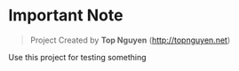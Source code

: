 ﻿# Important Note
> Project Created by **Top Nguyen** (http://topnguyen.net)

Use this project for testing something